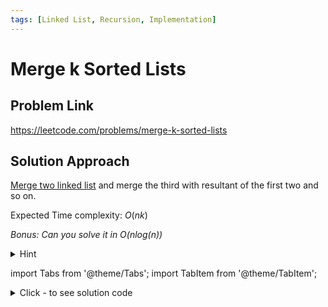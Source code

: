 ```yaml
---
tags: [Linked List, Recursion, Implementation]
---
```


# Merge k Sorted Lists

## Problem Link
https://leetcode.com/problems/merge-k-sorted-lists

## Solution Approach
[Merge two linked list](/docs/codes/Amazon/Merge2sortedlist) and merge the third with resultant of the first two and so on.


Expected Time complexity: $O(nk)$

*Bonus: Can you solve it in $O(nlog(n))$*
<details><summary>Hint</summary>

Use priority queues
(never heard of it? [Click](https://www.programiz.com/dsa/priority-queue))

</details>

import Tabs from '@theme/Tabs';
import TabItem from '@theme/TabItem';

<details><summary>Click - to see solution code</summary>

<Tabs>
<TabItem value="cpp" label="C++">

```cpp
/**
 * Definition for singly-linked list.
 * struct ListNode {
 *     int val;
 *     ListNode *next;
 *     ListNode() : val(0), next(nullptr) {}
 *     ListNode(int x) : val(x), next(nullptr) {}
 *     ListNode(int x, ListNode *next) : val(x), next(next) {}
 * };
 */
class Solution {
public:
    ListNode* mergeTwoLists(ListNode* list1, ListNode* list2) {
        if (list1 == NULL) return list2;
        if (list2 == NULL) return list1;

        if (list1->val > list2->val) swap(list1, list2);
        ListNode *head;
        head = (ListNode*)malloc(sizeof(ListNode*));
        head = list1;

        while (list1->next != NULL && list2 != NULL) {
            if (list1->next->val <= list2->val) {
                list1 = list1->next;
                continue;
            }
            ListNode *temp;
            temp = (ListNode*)malloc(sizeof(ListNode*));
            temp = list2;
            list2 = list2->next;
            temp->next = list1->next;
            list1->next = temp;
            list1 = list1->next;
        }
        if (list2 != NULL) {
            list1->next = list2;
        }
        return head;
    }
    ListNode* mergeKLists(vector<ListNode*>& lists) {
        ListNode *head;
        head = (ListNode*)malloc(sizeof(ListNode*));

        if (lists.size() == 0) {
            head = NULL;
            return head;
        }

        head = lists[0];
        for (int i = 1; i < lists.size(); i++) {
            head = mergeTwoLists(head, lists[i]);
        }
        return head;
    }
};        
```
</TabItem>
</Tabs>

</details>